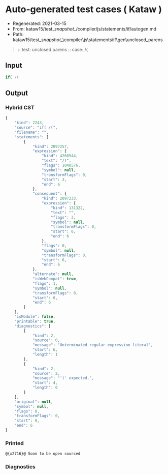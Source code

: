 # Auto-generated test cases ( Kataw )
- Regenerated: 2021-03-15
- From: kataw15/test\__snapshot__/compiler/js/statements/if/autogen.md
- Path: kataw15/test\__snapshot__\compiler\js\statements\if\gen\unclosed_parens
> :: test: unclosed parens
> :: case: /(
## Input

`````js
if( /(
`````

## Output

### Hybrid CST

```javascript
{
    "kind": 2243,
    "source": "if( /(",
    "filename": "",
    "statements": [
        {
            "kind": 2097257,
            "expression": {
                "kind": 4260544,
                "text": "/(",
                "flags": 1048576,
                "symbol": null,
                "transformFlags": 0,
                "start": 3,
                "end": 6
            },
            "consequent": {
                "kind": 2097233,
                "expression": {
                    "kind": 131322,
                    "text": "",
                    "flags": 3,
                    "symbol": null,
                    "transformFlags": 0,
                    "start": 6,
                    "end": 6
                },
                "flags": 0,
                "symbol": null,
                "transformFlags": 0,
                "start": 6,
                "end": 6
            },
            "alternate": null,
            "isWebCompat": true,
            "flags": 1,
            "symbol": null,
            "transformFlags": 0,
            "start": 0,
            "end": 6
        }
    ],
    "isModule": false,
    "printable": true,
    "diagnostics": [
        {
            "kind": 2,
            "source": 0,
            "message": "Unterminated regular expression literal",
            "start": 6,
            "length": 1
        },
        {
            "kind": 2,
            "source": 2,
            "message": "')' expected.",
            "start": 4,
            "length": 0
        }
    ],
    "original": null,
    "symbol": null,
    "flags": 0,
    "transformFlags": 0,
    "start": 0,
    "end": 6
}
```

### Printed

```javascript
@{x2716}@ Soon to be open sourced
```

### Diagnostics

```javascript

```

